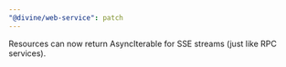 ```yaml
---
"@divine/web-service": patch
---
```


Resources can now return AsyncIterable for SSE streams (just like RPC services).
